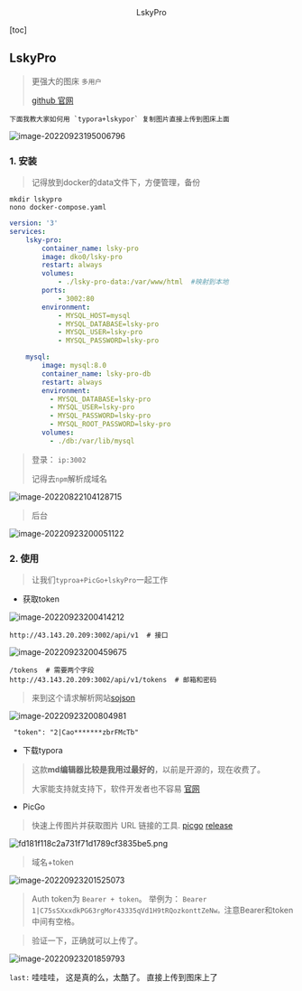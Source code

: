 <center>LskyPro</center>



[toc]





## LskyPro

> 更强大的图床  `多用户` 
>
> [github ](https://github.com/lsky-org/lsky-pro) [官网](https://www.lsky.pro/)

```shell
下面我教大家如何用 `typora+lskypor` 复制图片直接上传到图床上面
```

![image-20220923195006796](https://lypro.gggggu.com/i/2022/09/23/632d9d6fb49aa.png)





### 1. 安装

> 记得放到docker的data文件下，方便管理，备份

```shell
mkdir lskypro 
nono docker-compose.yaml
```

```yaml
version: '3'
services:
    lsky-pro:
        container_name: lsky-pro
        image: dko0/lsky-pro
        restart: always
        volumes:
            - ./lsky-pro-data:/var/www/html  #映射到本地
        ports:
            - 3002:80
        environment:
            - MYSQL_HOST=mysql
            - MYSQL_DATABASE=lsky-pro
            - MYSQL_USER=lsky-pro
            - MYSQL_PASSWORD=lsky-pro

    mysql:
        image: mysql:8.0
        container_name: lsky-pro-db
        restart: always
        environment:
          - MYSQL_DATABASE=lsky-pro
          - MYSQL_USER=lsky-pro
          - MYSQL_PASSWORD=lsky-pro
          - MYSQL_ROOT_PASSWORD=lsky-pro
        volumes:
          - ./db:/var/lib/mysql

```

> 登录： `ip:3002`
>
> 记得去`npm`解析成域名

![image-20220822104128715](https://lypro.gggggu.com/i/2022/09/23/632d9ed400c08.png)

> 后台

![image-20220923200051122](https://lypro.gggggu.com/i/2022/09/23/632d9ff4623d7.png)



### 2. 使用

> 让我们`typroa+PicGo+lskyPro`一起工作

* 获取token

![image-20220923200414212](https://lypro.gggggu.com/i/2022/09/23/632da0bf93236.png)



```shell
http://43.143.20.209:3002/api/v1  # 接口
```

![image-20220923200459675](https://lypro.gggggu.com/i/2022/09/23/632da0ed0cfeb.png)



```shell
/tokens  # 需要两个字段
http://43.143.20.209:3002/api/v1/tokens  # 邮箱和密码 
```

> 来到这个请求解析网站[sojson](https://www.sojson.com/httpRequest/)

![image-20220923200804981](https://lypro.gggggu.com/i/2022/09/23/632da1a6e416a.png)

```shell
 "token": "2|Cao*******zbrFMcTb"
```

* 下载typora

> 这款**md编辑器比较是我用过最好的**，以前是开源的，现在收费了。
>
> 大家能支持就支持下，软件开发者也不容易 [官网](https://typora.io/)



* PicGo

> 快速上传图片并获取图片 URL 链接的工具. [picgo](https://github.com/Molunerfinn/PicGo) [release](https://github.com/Molunerfinn/PicGo/releases)

![fd181f118c2a731f71d1789cf3835be5.png](https://lypro.gggggu.com/i/2022/09/23/632da312da15e.webp)

> 域名+token

![image-20220923201525073](https://lypro.gggggu.com/i/2022/09/23/632da35e39449.png)

> Auth token为 `Bearer + token`。 举例为： `Bearer 1|C75sSXxxdkPG63rgMor43335qVd1H9tRQozkonttZeNw。`注意Bearer和token中间有空格。

> 验证一下，正确就可以上传了。

![image-20220923201859793](https://lypro.gggggu.com/i/2022/09/23/632da4354f262.png)

`last:` 哇哇哇， 这是真的么，太酷了。 直接上传到图床上了

